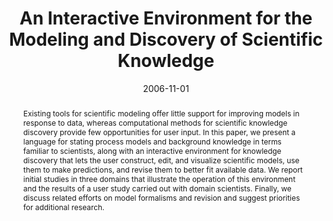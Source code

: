 ---
title: 'An Interactive Environment for the Modeling and Discovery of Scientific Knowledge'

# Authors
# If you created a profile for a user (e.g. the default `admin` user), write the username (folder name) here
# and it will be replaced with their full name and linked to their profile.
authors:
  - Will Bridewell
  - Javier N. Sánchez
  - Pat Langley
  - Dorrit Billman

# Author notes (optional)
# author_notes:
#   - 'Equal contribution'
#   - 'Equal contribution'

date: '2006-11-01'
doi: '10.1016/j.ijhcs.2006.06.006'

# Schedule page publish date (NOT publication's date).
publishDate: '2017-01-01T00:00:00Z'

# Publication type.
# Legend: 0 = Uncategorized; 1 = Conference paper; 2 = Journal article;
# 3 = Preprint / Working Paper; 4 = Report; 5 = Book; 6 = Book section;
# 7 = Thesis; 8 = Patent
publication_types: ['2']

# Publication name and optional abbreviated publication name.
publication: International Journal of Human–Computer Studies
publication_short: IJHCS

abstract: "Existing tools for scientific modeling offer little support for improving models in response to data, whereas computational methods for scientific knowledge discovery provide few opportunities for user input. In this paper, we present a language for stating process models and background knowledge in terms familiar to scientists, along with an interactive environment for knowledge discovery that lets the user construct, edit, and visualize scientific models, use them to make predictions, and revise them to better fit available data. We report initial studies in three domains that illustrate the operation of this environment and the results of a user study carried out with domain scientists. Finally, we discuss related efforts on model formalisms and revision and suggest priorities for additional research."

# Summary. An optional shortened abstract.
summary: "We present a language for stating process models and background knowledge in terms familiar to scientists, along with an interactive environment for knowledge discovery that lets the user construct, edit, and visualize scientific models, use them to make predictions, and revise them to better fit available data."


tags: [human-computer interaction]

# Display this page in the Featured widget?
featured: false

# Custom links (uncomment lines below)
# links:
# - name: Custom Link
#   url: http://example.org

url_pdf: ''
url_code: ''
url_dataset: ''
url_poster: ''
url_project: ''
url_slides: ''
url_source: ''
url_video: ''

# Featured image
# To use, add an image named `featured.jpg/png` to your page's folder.
# image:
#   caption: 'Image credit: [**Unsplash**](https://unsplash.com/photos/pLCdAaMFLTE)'
#   focal_point: ''
#   preview_only: false

# Associated Projects (optional).
#   Associate this publication with one or more of your projects.
#   Simply enter your project's folder or file name without extension.
#   E.g. `internal-project` references `content/project/internal-project/index.md`.
#   Otherwise, set `projects: []`.
projects:
  - inductive-process-modeling

# Slides (optional).
#   Associate this publication with Markdown slides.
#   Simply enter your slide deck's filename without extension.
#   E.g. `slides: "example"` references `content/slides/example/index.md`.
#   Otherwise, set `slides: ""`.
slides: ''
---